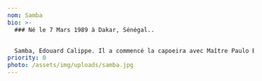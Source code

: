 ```yaml
---
nom: Samba
bio: >-
  ### Né le 7 Mars 1989 à Dakar, Sénégal..


  Samba, Edouard Calippe. Il a commencé la capoeira avec Maître Paulo Boa-Vida depuis l’âge de 7 ans. Parallèlement à sa pratique de la capoeira, il fait du théâtre, cinéma, écrit du rap et dessine. Il est également créateur d’une marque de vêtement dans le cadre du commerce équitable avec son école (le lycée de la solidarité international.)
priority: 0
photo: /assets/img/uploads/samba.jpg
---
```

